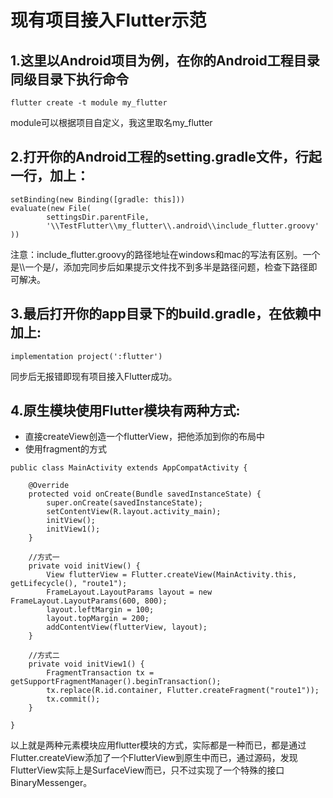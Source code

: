 # 现有项目接入Flutter示范
## 1.这里以Android项目为例，在你的Android工程目录同级目录下执行命令
```
flutter create -t module my_flutter
```
module可以根据项目自定义，我这里取名my_flutter
## 2.打开你的Android工程的setting.gradle文件，行起一行，加上：
```
setBinding(new Binding([gradle: this]))                        
evaluate(new File(                                                     
        settingsDir.parentFile,                                               
        '\\TestFlutter\\my_flutter\\.android\\include_flutter.groovy'                        
))
```
注意：include_flutter.groovy的路径地址在windows和mac的写法有区别。一个是\\\一个是/，添加完同步后如果提示文件找不到多半是路径问题，检查下路径即可解决。
## 3.最后打开你的app目录下的build.gradle，在依赖中加上:
```
implementation project(':flutter')
```
同步后无报错即现有项目接入Flutter成功。
## 4.原生模块使用Flutter模块有两种方式:
* 直接createView创造一个flutterView，把他添加到你的布局中
* 使用fragment的方式
```
public class MainActivity extends AppCompatActivity {

    @Override
    protected void onCreate(Bundle savedInstanceState) {
        super.onCreate(savedInstanceState);
        setContentView(R.layout.activity_main);
        initView();
        initView1();
    }

    //方式一
    private void initView() {
        View flutterView = Flutter.createView(MainActivity.this, getLifecycle(), "route1");
        FrameLayout.LayoutParams layout = new FrameLayout.LayoutParams(600, 800);
        layout.leftMargin = 100;
        layout.topMargin = 200;
        addContentView(flutterView, layout);
    }

    //方式二
    private void initView1() {
        FragmentTransaction tx = getSupportFragmentManager().beginTransaction();
        tx.replace(R.id.container, Flutter.createFragment("route1"));
        tx.commit();
    }

}

```
以上就是两种元素模块应用flutter模块的方式，实际都是一种而已，都是通过Flutter.createView添加了一个FlutterView到原生中而已，通过源码，发现FlutterView实际上是SurfaceView而已，只不过实现了一个特殊的接口BinaryMessenger。